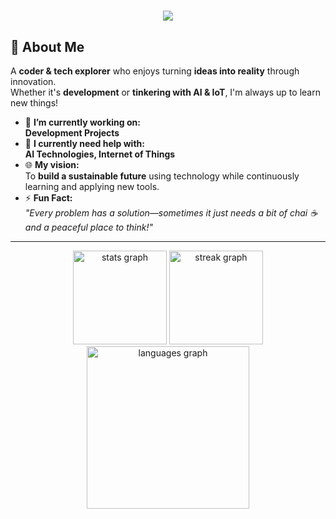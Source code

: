 <h1 align="center">
    <img src="https://readme-typing-svg.herokuapp.com/?font=Righteous&size=35&center=true&vCenter=true&width=500&height=70&duration=5000&lines=Hi+There!+👋;I'm+Kishlay!;Currently+pursuing+B.Tech;" />
</h1>


## 🌟 **About Me**
A **coder & tech explorer** who enjoys turning **ideas into reality** through innovation.  
Whether it's **development** or **tinkering with AI & IoT**, I'm always up to learn new things!  

- 🔭 **I’m currently working on:**  
  **Development Projects** 
- 🌱 **I currently need help with:**  
  **AI Technologies, Internet of Things**  
- 🌐 **My vision:**  
  To **build a sustainable future** using technology while continuously learning and applying new tools.  
- ⚡ **Fun Fact:**  
  *"Every problem has a solution—sometimes it just needs a bit of chai ☕ and a peaceful place to think!"*

<hr/>
<div align="center">
  <img src="https://github-readme-stats.vercel.app/api?username=innovatewithkishlay&hide_title=false&hide_rank=false&show_icons=true&include_all_commits=true&count_private=true&disable_animations=false&theme=tokyonight&locale=en&hide_border=true" height="150" alt="stats graph"  />
 
  <img src="https://streak-stats.demolab.com?user=innovatewithkishlay&mode=daily&theme=tokyonight&hide_border=true&border_radius=5&token=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" height="150" alt="streak graph" />
 <img src="https://github-readme-stats.vercel.app/api/top-langs/?username=innovatewithkishlay&layout=compact&langs_count=10&theme=tokyonight&hide_border=true&custom_width=800" height="260" alt="languages graph" />

</div>
